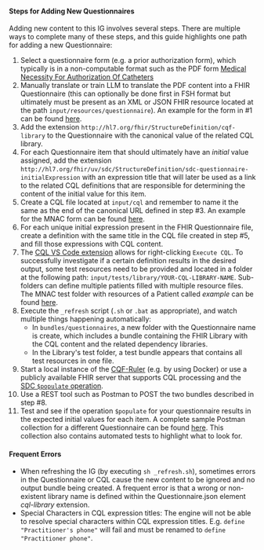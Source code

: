 #### Steps for Adding New Questionnaires

Adding new content to this IG involves several steps. There are multiple ways to complete many of these steps, and this guide highlights one path for adding a new Questionnaire:

1. Select a questionnaire form (e.g. a prior authorization form), which typically is in a non-computable format such as the PDF form [Medical Necessity For Authorization Of Catheters](https://www.hca.wa.gov/assets/billers-and-providers/13-760.pdf)
2. Manually translate or train LLM to translate the PDF content into a FHIR Questionnaire (this can optionally be done first in FSH format but ultimately must be present as an XML or JSON FHIR resource located at the path `input/resources/questionnaire`). An example for the form in #1 can be found [here](https://github.com/cqframework/cqf-us/blob/master/input/resources/questionnaire/MNACQuestionnaire.json).
3. Add the extension `http://hl7.org/fhir/StructureDefinition/cqf-library` to the Questionnaire with the canonical value of the related CQL library.
4. For each Questionnaire item that should ultimately have an *initial* value assigned, add the extension `http://hl7.org/fhir/uv/sdc/StructureDefinition/sdc-questionnaire-initialExpression` with an expression title that will later be used as a link to the related CQL definitions that are responsible for determining the content of the initial value for this item.
5. Create a CQL file located at `input/cql` and remember to name it the same as the end of the canonical URL defined in step #3. An example for the MNAC form can be found [here](https://github.com/cqframework/cqf-us/blob/master/input/cql/MNACInitialExpressions.cql).
6. For each unique initial expression present in the FHIR Questionnaire file, create a definition with the same title in the CQL file created in step #5, and fill those expressions with CQL content.
7. The [CQL VS Code extension](https://marketplace.visualstudio.com/items?itemName=cqframework.cql) allows for right-clicking `Execute CQL`. To successfully investigate if a certain definition results in the desired output, some test resources need to be provided and located in a folder at the following path: `input/tests/library/YOUR-CQL-LIBRARY-NAME`. Sub-folders can define multiple patients filled with multiple resource files. The MNAC test folder with resources of a Patient called *example* can be found [here](https://github.com/cqframework/cqf-us/tree/master/input/tests/library/MNACInitialExpressions/example). 
8. Execute the `_refresh` script (`.sh` or `.bat` as appropriate), and watch multiple things happening automatically:
    * In `bundles/questionnaires`, a new folder with the Questionnaire name is create, which includes a bundle containing the FHIR Library with the CQL content and the related dependency libraries. 
    * In the Library's test folder, a test bundle appears that contains all test resources in one file.
9. Start a local instance of the [CQF-Ruler](https://github.com/cqframework/cqf-ruler) (e.g. by using Docker) or use a publicly available FHIR server that supports CQL processing and the [SDC `$populate` operation](https://hl7.org/fhir/uv/sdc/OperationDefinition-Questionnaire-populate.html).
10. Use a REST tool such as Postman to POST the two bundles described in step #8.
11. Test and see if the operation `$populate` for your questionnaire results in the expected initial values for each item. A complete sample Postman collection for a different Questionnaire can be found [here](./postman/UPPARFPopulate.postman_collection.json). This collection also contains automated tests to highlight what to look for. 

#### Frequent Errors

* When refreshing the IG (by executing `sh _refresh.sh`), sometimes errors in the Questionnaire or CQL cause the new content to be ignored and no output bundle being created. A frequent error is that a wrong or non-existent library name is defined within the Questionnaire.json element *cql-library* extension.
* Special Characters in CQL expression titles: The engine will not be able to resolve special characters within CQL expression titles. E.g. `define "Practitioner's phone"` will fail and must be renamed to `define "Practitioner phone"`.
